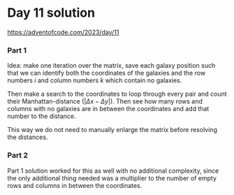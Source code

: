 # Day 11 solution

https://adventofcode.com/2023/day/11

### Part 1

Idea: make one iteration over the matrix, save each galaxy position such that we can identify both the coordinates of the galaxies and the row numbers $i$ and column numbers $k$ which contain no galaxies.

Then make a search to the coordinates to loop through every pair and count their Manhattan-distance ($|\Delta x - \Delta y|$). Then see how many rows and columns with no galaxies are in between the coordinates and add that number to the distance.

This way we do not need to manually enlarge the matrix before resolving the distances.

### Part 2

Part 1 solution worked for this as well with no additional complexity, since the only additional thing needed was a multiplier to the number of empty rows and columns in between the coordinates.